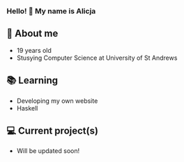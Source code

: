 ### Hello! 👋 My name is Alicja

## 💬 About me
- 19 years old
- Stusying Computer Science at University of St Andrews

## 📚 Learning
- Developing my own website
- Haskell

## 💻 Current project(s)
- Will be updated soon!
